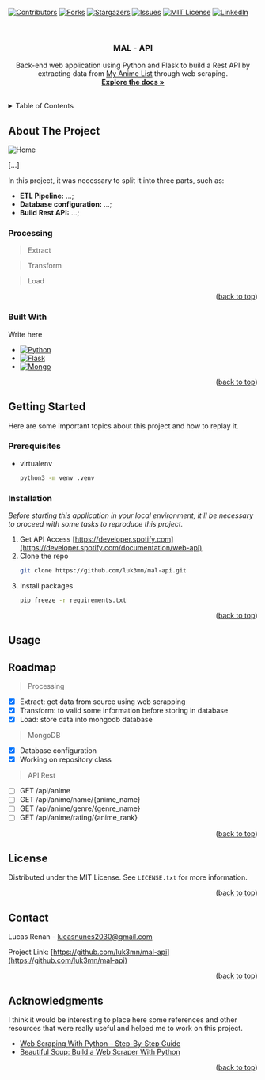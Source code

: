 <a name="mal-api"></a>

[![Contributors][contributors-shield]][contributors-url]
[![Forks][forks-shield]][forks-url]
[![Stargazers][stars-shield]][stars-url]
[![Issues][issues-shield]][issues-url]
[![MIT License][license-shield]][license-url]
[![LinkedIn][linkedin-shield]][linkedin-url]



<!-- PROJECT LOGO -->
<br />
<div align="center">
  <a href="https://github.com/luk3mn/mal-api">
    <!-- <img src="https://pipedream.com/s.v0/app_mqeh75/logo/orig" alt="Logo" width="80" height="80"> -->
  </a>

  <h3 align="center">MAL - API</h3>

  <p align="center">
    Back-end web application using Python and Flask to build a Rest API by extracting data from <a href='https://myanimelist.net/'>My Anime List</a> through web scraping.
    <br />
    <a href="https://github.com/luk3mn/mal-api/README.md"><strong>Explore the docs »</strong></a>
    <br />
    <br />
  </p>
</div>



<!-- TABLE OF CONTENTS -->
<details>
  <summary>Table of Contents</summary>
  <ol>
    <li>
      <a href="#about-the-project">About The Project</a>
      <ul>
        <li><a href="#built-with">Built With</a></li>
      </ul>
    </li>
    <li>
      <a href="#getting-started">Getting Started</a>
      <ul>
        <li><a href="#prerequisites">Prerequisites</a></li>
        <li><a href="#installation">Installation</a></li>
      </ul>
    </li>
    <li><a href="#usage">Usage</a></li>
    <li><a href="#roadmap">Roadmap</a></li>
    <li><a href="#license">License</a></li>
    <li><a href="#contact">Contact</a></li>
    <li><a href="#acknowledgments">Acknowledgments</a></li>
  </ol>
</details>



<!-- ABOUT THE PROJECT -->
## About The Project
![Home](src/assets/diagram.png)


<p align="justify">
  [...] 

  In this project, it was necessary to split it into three parts, such as: 
  - **ETL Pipeline:** ...;
  - **Database configuration:** ...;
  - **Build Rest API:** ...;
</p> 

### Processing

> Extract

> Transform

> Load



<p align="right">(<a href="#mal-api">back to top</a>)</p>



### Built With

Write here

* [![Python][Python]][Python-url]
* [![Flask][Flask]][Flask-url]
* [![Mongo][Mongo]][Mongo-url]
<!-- * [![Pandas][Pandas]][Pandas-url] -->

<p align="right">(<a href="#mal-api">back to top</a>)</p>



<!-- GETTING STARTED -->
## Getting Started

Here are some important topics about this project and how to replay it.

### Prerequisites

* virtualenv
  ```sh
  python3 -m venv .venv
  ```

### Installation

_Before starting this application in your local environment, it'll be necessary to proceed with some tasks to reproduce this project._

1. Get API Access [https://developer.spotify.com](https://developer.spotify.com/documentation/web-api)
2. Clone the repo
   ```sh
   git clone https://github.com/luk3mn/mal-api.git
   ```
3. Install packages
   ```sh
   pip freeze -r requirements.txt
   ```

<p align="right">(<a href="#mal-api">back to top</a>)</p>



<!-- USAGE EXAMPLES -->
## Usage


<!-- ROADMAP -->
## Roadmap

> Processing
- [x] Extract: get data from source using web scrapping
- [x] Transform: to valid some information before storing in database
- [x] Load: store data into mongodb database

> MongoDB
- [x] Database configuration
- [x] Working on repository class

> API Rest
- [ ] GET /api/anime
- [ ] GET /api/anime/name/{anime_name}
- [ ] GET /api/anime/genre/{genre_name}
- [ ] GET /api/anime/rating/{anime_rank}

<p align="right">(<a href="#mal-api">back to top</a>)</p>



<!-- LICENSE -->
## License

Distributed under the MIT License. See `LICENSE.txt` for more information.

<p align="right">(<a href="#mal-api">back to top</a>)</p>



<!-- CONTACT -->
## Contact

Lucas Renan - lucasnunes2030@gmail.com

Project Link: [https://github.com/luk3mn/mal-api](https://github.com/luk3mn/mal-api)

<p align="right">(<a href="#mal-api">back to top</a>)</p>


<!-- ACKNOWLEDGMENTS -->
## Acknowledgments

I think it would be interesting to place here some references and other resources that were really useful and helped me to work on this project.
* [Web Scraping With Python – Step-By-Step Guide](https://brightdata.com/blog/how-tos/web-scraping-with-python)
* [Beautiful Soup: Build a Web Scraper With Python](https://realpython.com/beautiful-soup-web-scraper-python/)

<p align="right">(<a href="#mal-api">back to top</a>)</p>



<!-- MARKDOWN LINKS & IMAGES -->
<!-- https://www.markdownguide.org/basic-syntax/#reference-style-links -->
[contributors-shield]: https://img.shields.io/github/contributors/luk3mn/mal-api.svg?style=for-the-badge
[contributors-url]: https://github.com/luk3mn/mal-api/graphs/contributors
[issues-shield]: https://img.shields.io/github/issues/luk3mn/mal-api.svg?style=for-the-badge
[issues-url]: https://github.com/luk3mn/mal-api/issues
[forks-shield]: https://img.shields.io/github/forks/luk3mn/mal-api.svg?style=for-the-badge
[forks-url]: https://github.com/luk3mn/mal-api/network/members
[stars-shield]: https://img.shields.io/github/stars/luk3mn/mal-api.svg?style=for-the-badge
[stars-url]: https://github.com/luk3mn/mal-api/stargazers
[license-shield]: https://img.shields.io/github/license/othneildrew/Best-README-Template.svg?style=for-the-badge
[license-url]: https://github.com/luk3mn/mal-api/blob/master/LICENSE
[linkedin-shield]: https://img.shields.io/badge/-LinkedIn-black.svg?style=for-the-badge&logo=linkedin&colorB=555
[linkedin-url]: https://www.linkedin.com/in/lucasmaues/
[general-code-screenshot]: assets/general-project.png

<!-- Stack Shields -->
[Python]: https://img.shields.io/badge/Python-3776AB?style=for-the-badge&logo=python&logoColor=ffffff
[Python-url]: https://www.python.org/
[Flask]: https://img.shields.io/badge/Flask-000000?style=for-the-badge&logo=flask&logoColor=ffffff
[Flask-url]: https://flask.palletsprojects.com/en/3.0.x/
[Mongo]: https://img.shields.io/badge/Mongodb-green?style=for-the-badge&logo=mongodb&logoColor=ffffff
[Mongo-url]: https://www.mongodb.com/docs/
<!-- [Pandas]: https://img.shields.io/badge/Pandas-150458?style=for-the-badge&logo=pandas&logoColor=ffffff
[Pandas-url]: https://pandas.pydata.org/ -->